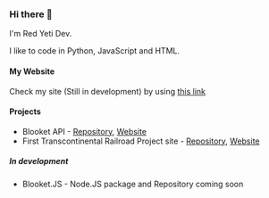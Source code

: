 ### Hi there 👋
I'm Red Yeti Dev.

I like to code in Python, JavaScript and HTML. 

#### My Website
Check my site (Still in development) by using [this link](redyetidev.github.io)

#### Projects
- Blooket API - [Repository](https://github.com/RedYetiDev/Blooket-API), [Website](https://redyetidev.github.io/Blooket-API)
- First Transcontinental Railroad Project site - [Repository](https://github.com/RedYetiDev/First-Transcontinental-Railroad), [Website](https://redyetidev.github.io/First-Transcontinental-Railroad)

##### In development
- Blooket.JS - Node.JS package and Repository coming soon
